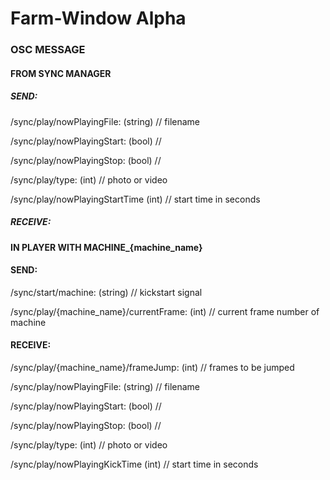 # Farm-Window Alpha

### OSC MESSAGE


#### FROM SYNC MANAGER
##### SEND:
/sync/play/nowPlayingFile: (string) 	// filename

/sync/play/nowPlayingStart: (bool)		//  
 
/sync/play/nowPlayingStop: (bool)		// 

/sync/play/type: (int)					// photo or video

/sync/play/nowPlayingStartTime (int)	// start time in seconds


##### RECEIVE:



#### IN PLAYER WITH MACHINE_{machine_name} 

#### SEND:

/sync/start/machine: (string)			// kickstart signal

/sync/play/{machine_name}/currentFrame: (int)	// current frame number of machine


#### RECEIVE:
/sync/play/{machine_name}/frameJump: (int)	 // frames to be jumped

/sync/play/nowPlayingFile: (string) 	// filename

/sync/play/nowPlayingStart: (bool)		//  

/sync/play/nowPlayingStop: (bool)		// 

/sync/play/type: (int)					// photo or video

/sync/play/nowPlayingKickTime (int)	// start time in seconds
